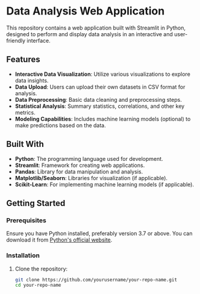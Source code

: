# Data Analysis Web Application

This repository contains a web application built with Streamlit in Python, designed to perform and display data analysis in an interactive and user-friendly interface.

## Features

- **Interactive Data Visualization**: Utilize various visualizations to explore data insights.
- **Data Upload**: Users can upload their own datasets in CSV format for analysis.
- **Data Preprocessing**: Basic data cleaning and preprocessing steps.
- **Statistical Analysis**: Summary statistics, correlations, and other key metrics.
- **Modeling Capabilities**: Includes machine learning models (optional) to make predictions based on the data.

## Built With

- **Python**: The programming language used for development.
- **Streamlit**: Framework for creating web applications.
- **Pandas**: Library for data manipulation and analysis.
- **Matplotlib/Seaborn**: Libraries for visualization (if applicable).
- **Scikit-Learn**: For implementing machine learning models (if applicable).

## Getting Started

### Prerequisites

Ensure you have Python installed, preferably version 3.7 or above. You can download it from [Python's official website](https://www.python.org/downloads/).

### Installation

1. Clone the repository:
   ```bash
   git clone https://github.com/yourusername/your-repo-name.git
   cd your-repo-name

